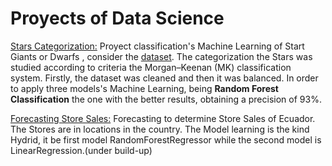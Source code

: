 # Proyects of Data Science


[Stars Categorization:](https://github.com/cristianBMJ/ProyectsDataScience/blob/main/classification-star.ipynb)   Proyect classification's Machine Learning of Start Giants  or  Dwarfs , consider the  [dataset](https://www.kaggle.com/datasets/vinesmsuic/star-categorization-giants-and-dwarfs). The categorization the Stars was studied according to criteria the Morgan–Keenan (MK) classification system. Firstly, the dataset was cleaned  and then it was balanced. In order to apply  three models's Machine Learning, being **Random Forest Classification**   the one with the better results, obtaining a precision of 93%.   


[Forecasting Store Sales:](https://github.com/cristianBMJ/ProjectsDataScience/blob/main/forecasting-store-sales.ipynb) Forecasting to determine Store Sales of Ecuador. The Stores are in locations in the country. The Model learning is the kind Hydrid, it be first model RandomForestRegressor while the second model is LinearRegression.(under build-up)   
